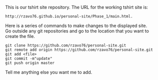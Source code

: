 This is our tshirt site repository. The URL for the working tshirt site is:
    
    http://rzavo76.github.io/personal-site/Phase_1/main.html.
	
Here is a series of commands to make changes to the displayed site.  
Go outside any git repositories and go to the location that you want to create the file.
	
	git clone https://github.com/rzavo76/personal-site.git
	git remote add origin https://github.com/rzavo76/personal-site.git
	git add <file>
	git commit -m"update"
	git push origin master

Tell me anything else you want me to add.  
